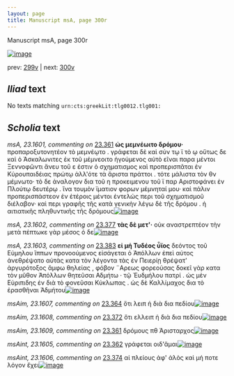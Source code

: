 ```yaml
---
layout: page
title: Manuscript msA, page 300r
---
```


Manuscript msA, page 300r

[![image](http://www.homermultitext.org/iipsrv?OBJ=IIP,1.0&FIF=/project/homer/pyramidal/deepzoom/hmt/vaimg/2017a/VA300RN_0470.tif&WID=100&CVT=JPEG)](http://www.homermultitext.org/ict2/?urn=urn:cite2:hmt:vaimg.2017a:VA300RN_0470)

prev:  [299v](../299v/) | next:  [300v](../300v/)

## *Iliad* text

No texts matching `urn:cts:greekLit:tlg0012.tlg001:`

## *Scholia* text

*msA, 23.1601, commenting on* [23.361](#23.361)  <a id="msA_23.1601"/> **ὡς μεμνέωιτο δρόμου·** προπαροξυτονητέον τὸ μεμνέῳτο . γράφεται δὲ καὶ σὐν τῳ ϊ τὸ ῳ οὕτως δε καὶ ὀ Ἀσκαλωνιτες ἐκ τοῦ μέμνεοιτο ἡγούμενος αὐτὸ εῖναι παρα μέντοι Ξεννοφῶντι ἄνευ τοῦ ε ἐστιν ὁ σχηματισμος καὶ προπερισπᾶται ἑν Κύρουπαιδέιας πρώτῳ ἀλλ'ότε τὰ ἄριστα πράττοι . τότε μάλιστα τὸν θν μέμνωτο· τὸ δε ἀναλογον δια τοῦ η προκειμενου τοῦ ϊ παρ Αριστοφάνει ἐν Πλούτῳ δευτέρῳ . ἵνα τουμὸν ϊματιον φορων μέμνηταί μου· καὶ πάλιν προπερισπάστεον ἐν ἐτέροις μέντοι ἐντελώς περι τοῦ σχηματισμοῦ διέλαβον· καὶ περι γραφῆς τῆς κατὰ γενικὴν λέγω δὲ τῆς δρόμου . ἠ αιτιατικῆς πληθυντικῆς τῆς δρόμους[![image](http://www.homermultitext.org/iipsrv?OBJ=IIP,1.0&FIF=/project/homer/pyramidal/deepzoom/hmt/vaimg/2017a/VA300RN_0470.tif&RGN=0.1872,0.1044,0.6396,0.1007&WID=1000&CVT=JPEG)](http://www.homermultitext.org/ict2/?urn=urn:cite2:hmt:vaimg.2017a:VA300RN_0470@0.1872,0.1044,0.6396,0.1007)

*msA, 23.1602, commenting on* [23.377](#23.377)  <a id="msA_23.1602"/> **τὰς δὲ μετ'·** οὐκ αναστρεπτέον τὴν μετὰ πέπτωκε γὰρ μέσος ὁ δε[![image](http://www.homermultitext.org/iipsrv?OBJ=IIP,1.0&FIF=/project/homer/pyramidal/deepzoom/hmt/vaimg/2017a/VA300RN_0470.tif&RGN=0.6196,0.5545,0.1912,0.0331&WID=1000&CVT=JPEG)](http://www.homermultitext.org/ict2/?urn=urn:cite2:hmt:vaimg.2017a:VA300RN_0470@0.6196,0.5545,0.1912,0.0331)

*msA, 23.1603, commenting on* [23.383](#23.383)  <a id="msA_23.1603"/> **εἰ μή Τυδέος ὗϊος** δεόντος τοῦ Εὐμηλου ἵππων προνοούμενος εἰσάγεται ὁ Ἀπόλλων ἐπεὶ αὐτος ἀνεθρέψατο αὐτὰς κατα τὸν λέγοντα τὰς ἐν Πειερίῃ θρέψατ' ἀργυρότοξος ἄμφω θηλείας , φόβον ¨Αρεως φορεούσας δοκεῖ γὰρ κατα τὸν μῦθον Ἀπόλλων θητεῦσαι Αδμήτω · τῷ Ἐυδμήλου πατρί . ὡς μὲν Εὐριπιδης ἐν διὰ τὸ φονεῦσαι Κύκλωπας . ὡς δὲ Καλλίμαχος δια τὸ ἐρασθῆναι Ἀδμήτου[![image](http://www.homermultitext.org/iipsrv?OBJ=IIP,1.0&FIF=/project/homer/pyramidal/deepzoom/hmt/vaimg/2017a/VA300RN_0470.tif&RGN=0.6106,0.5815,0.1952,0.148&WID=1000&CVT=JPEG)](http://www.homermultitext.org/ict2/?urn=urn:cite2:hmt:vaimg.2017a:VA300RN_0470@0.6106,0.5815,0.1952,0.148)

*msAim, 23.1607, commenting on* [23.364](#23.364)  <a id="msAim_23.1607"/> ὅτι λειπ ἡ διὰ δια πεδίου[![image](http://www.homermultitext.org/iipsrv?OBJ=IIP,1.0&FIF=/project/homer/pyramidal/deepzoom/hmt/vaimg/2017a/VA300RN_0470.tif&RGN=0.5626,0.3103,0.1111,0.0173&WID=1000&CVT=JPEG)](http://www.homermultitext.org/ict2/?urn=urn:cite2:hmt:vaimg.2017a:VA300RN_0470@0.5626,0.3103,0.1111,0.0173)

*msAim, 23.1608, commenting on* [23.372](#23.372)  <a id="msAim_23.1608"/> ὅτι ελλειπ ἡ διὰ δια πεδίου[![image](http://www.homermultitext.org/iipsrv?OBJ=IIP,1.0&FIF=/project/homer/pyramidal/deepzoom/hmt/vaimg/2017a/VA300RN_0470.tif&RGN=0.5395,0.4568,0.1201,0.0218&WID=1000&CVT=JPEG)](http://www.homermultitext.org/ict2/?urn=urn:cite2:hmt:vaimg.2017a:VA300RN_0470@0.5395,0.4568,0.1201,0.0218)

*msAim, 23.1609, commenting on* [23.361](#23.361)  <a id="msAim_23.1609"/> δρόμους πθ Ἀρισταρχος[![image](http://www.homermultitext.org/iipsrv?OBJ=IIP,1.0&FIF=/project/homer/pyramidal/deepzoom/hmt/vaimg/2017a/VA300RN_0470.tif&RGN=0.5976,0.2374,0.0971,0.0225&WID=1000&CVT=JPEG)](http://www.homermultitext.org/ict2/?urn=urn:cite2:hmt:vaimg.2017a:VA300RN_0470@0.5976,0.2374,0.0971,0.0225)

*msAint, 23.1605, commenting on* [23.362](#23.362)  <a id="msAint_23.1605"/> γράφεται οιδ'ἄμαι[![image](http://www.homermultitext.org/iipsrv?OBJ=IIP,1.0&FIF=/project/homer/pyramidal/deepzoom/hmt/vaimg/2017a/VA300RN_0470.tif&RGN=0.1421,0.2652,0.0591,0.024&WID=1000&CVT=JPEG)](http://www.homermultitext.org/ict2/?urn=urn:cite2:hmt:vaimg.2017a:VA300RN_0470@0.1421,0.2652,0.0591,0.024)

*msAint, 23.1606, commenting on* [23.374](#23.374)  <a id="msAint_23.1606"/> αἱ πλείους ἀφ' ἁλὸς καὶ μή ποτε λόγον ἔχει[![image](http://www.homermultitext.org/iipsrv?OBJ=IIP,1.0&FIF=/project/homer/pyramidal/deepzoom/hmt/vaimg/2017a/VA300RN_0470.tif&RGN=0.1111,0.4929,0.0791,0.0443&WID=1000&CVT=JPEG)](http://www.homermultitext.org/ict2/?urn=urn:cite2:hmt:vaimg.2017a:VA300RN_0470@0.1111,0.4929,0.0791,0.0443)